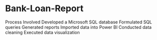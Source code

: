 # Bank-Loan-Report

Process Involved
  Developed a Microsoft SQL database
  Formulated SQL queries
  Generated reports
  Imported data into Power BI
  Conducted data cleaning
  Executed data visualization

